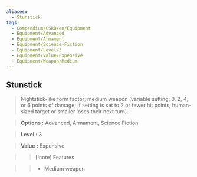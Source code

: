 ```yaml
---
aliases:
  - Stunstick
tags:
  - Compendium/CSRD/en/Equipment
  - Equipment/Advanced
  - Equipment/Armament
  - Equipment/Science-Fiction
  - Equipment/Level/3
  - Equipment/Value/Expensive
  - Equipment/Weapon/Medium
---
```

    
      
## Stunstick      
      
>Nightstick-like form factor; medium weapon (variable setting: 0, 2, 4, or 6 points of damage; if setting is set to 2 or fewer hit points, human-sized target or smaller loses their next turn).      
> **Options :** Advanced, Armament, Science Fiction      
> **Level :** 3      
> **Value :** Expensive      
>>[!note] Features      
>> - Medium weapon